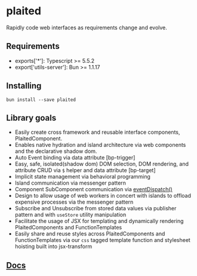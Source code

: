 # plaited

Rapidly code web interfaces as requirements change and evolve.

## Requirements

- exports['*']: Typescript >=  5.5.2
- export['utils-server']:  Bun >= 1.1.17

## Installing

`bun install --save plaited`

## Library goals

- Easily create cross framework and reusable interface components, PlaitedComponent.
- Enables native hydration and island architecture via web components and the declarative shadow dom.
- Auto Event binding via data attribute [bp-trigger]
- Easy, safe, isolated(shadow dom) DOM selection, DOM rendering, and attribute CRUD via `$` helper and data attribute [bp-target]
- Implicit state management via behavioral programming
- Island communication via messenger pattern
- Component SubComponent communication via [eventDispatch()](https://developer.mozilla.org/en-US/docs/Web/API/EventTarget/dispatchEvent)
- Design to allow usage of web workers in concert with islands to offload expensive processes via the messenger pattern
- Subscribe and Unsubscribe from stored data values via publisher pattern and with `useStore` utility
  manipulation
- Facilitate the usage of JSX for templating and dynamically rendering PlaitedComponents and FunctionTemplates
- Easily share and reuse styles across PlaitedComponents and FunctionTemplates via our `css` tagged template function and stylesheet hoisting built into jsx-transform

## [Docs](https://github.com/plaited/playbook)
